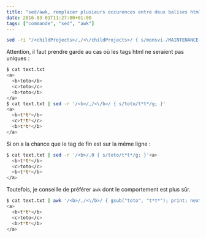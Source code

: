 ```yaml
---
title: "sed/awk, remplacer plusieurs occurences entre deux balises html"
date: 2016-03-01T11:27:00+01:00
tags: ["commande", "sed", "awk"]
---
```


```bash
sed -ri "/<childProjects>/,/<\/childProjects>/ { s/monsvi-/MAINTENANCE-$GOROCO-monsvi-/g; }" $config_file
```

Attention, il faut prendre garde au cas où les tags html ne seraient pas uniques :


```bash
$ cat text.txt
<a>
  <b>toto</b>
  <c>toto</c>
  <b>toto</b>
</a>
$ cat text.txt | sed -r '/<b>/,/<\/b>/ { s/toto/t*t*/g; }'
<a>
  <b>t*t*</b>
  <c>t*t*</c>
  <b>t*t*</b>
</a>
```

Si on a la chance que le tag de fin est sur la même ligne :


```bash
$ cat text.txt | sed -r '/<b>/,0 { s/toto/t*t*/g; }'<a>
  <b>t*t*</b>
  <c>toto</c>
  <b>t*t*</b>
</a>
```

Toutefois, je conseille de préférer `awk` dont le comportement est plus sûr.


```bash
$ cat text.txt | awk '/<b>/,/<\/b>/ { gsub("toto", "t*t*"); print; next } { print } '
<a>
  <b>t*t*</b>
  <c>toto</c>
  <b>t*t*</b>
</a>
```

